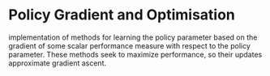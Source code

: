 # Policy Gradient and Optimisation
implementation of methods for learning the policy parameter based on the
gradient of some scalar performance measure with respect to the policy parameter.
These methods seek to maximize performance, so their updates approximate gradient
ascent.
 
